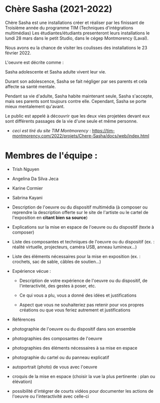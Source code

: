 # Chère Sasha (2021-2022)

Chère Sasha est une installations créer et réaliser par les finissant de Troisième année du programme TIM (Techniques d'intégrations multimédias) Les étudiantes/étudiants presenteront leurs installations le lundi 28 mars dans le petit Studio, dans le cégep Montmorency (Laval).

Nous avons eu la chance de visiter les coulisses des installations le 23 février 2022.

L'oeuvre est décrite comme :

Sasha adolescente et Sasha adulte vivent leur vie. 

Durant son adolescence, Sasha se fait négliger par ses parents et cela affecte sa santé mentale. 

Pendant sa vie d'adulte, Sasha habite maintenant seule, Sasha s'accepte, mais ses parents sont toujours contre elle. Cependant, Sasha se porte mieux mentalement qu'avant. 

Le public est appelé à découvrir que les deux vies projetées devant eux sont différents passages de la vie d'une seule et même personne.

* *ceci est tiré du site TIM Montmorency* : https://tim-montmorency.com/2022/projets/Chere-Sasha/docs/web/index.html




# Membres de l'équipe : 

* Trish Nguyen 

* Angelina Da Silva Jeca 

* Karine Cormier 

* Sabrina Kayani 



- Description de l'oeuvre ou du dispositif multimédia (à composer ou reprendre la description offerte sur le site de l'artiste ou le cartel de l'exposition en **citant bien sa source**) 
- Explications sur la mise en espace de l'oeuvre ou du dispositif (texte à composer)
- Liste des composantes et techniques de l'oeuvre ou du dispositif (ex. : réalité virtuelle, projecteurs, caméra USB, anneau lumineux...)
- Liste des éléments nécessaires pour la mise en exposition (ex. : crochets, sac de sable, câbles de soutien...)
- Expérience vécue :
     
    - Description de votre expérience de l'oeuvre ou du dispositif, de l'interactivité, des gestes à poser, etc.
     
    - Ce qui vous a plu, vous a donné des idées et justifications
      
    - Aspect que vous ne souhaiteriez pas retenir pour vos propres créations ou que vous feriez autrement et justifications
 
 - Références 



- photographie de l'oeuvre ou du dispositif dans son ensemble
- photographies des composantes de l'oeuvre
- photographies des éléments nécessaires à sa mise en espace
- photographie du cartel ou du panneau explicatif
- autoportrait (photo) de vous avec l'oeuvre
- croquis de la mise en espace (choisir la vue la plus pertinente : plan ou élévation)
- possibilité d'intégrer de courts vidéos pour documenter les actions de l'oeuvre ou l'interactivité avec celle-ci
